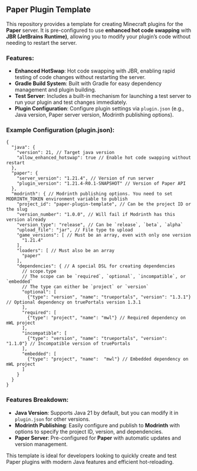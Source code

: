 ## Paper Plugin Template

This repository provides a template for creating Minecraft plugins for the **Paper** server. It is pre-configured to use **enhanced hot code swapping** with **JBR (JetBrains Runtime)**, allowing you to modify your plugin’s code without needing to restart the server.

### Features:
- **Enhanced HotSwap**: Hot code swapping with JBR, enabling rapid testing of code changes without restarting the server.
- **Gradle Build System**: Built with Gradle for easy dependency management and plugin building.
- **Test Server**: Includes a built-in mechanism for launching a test server to run your plugin and test changes immediately.
- **Plugin Configuration**: Configure plugin settings via `plugin.json` (e.g., Java version, Paper server version, Modrinth publishing options).

### Example Configuration (plugin.json):
```json5
{
  "java": {
    "version": 21, // Target java version
    "allow_enhanced_hotswap": true // Enable hot code swapping without restart
  },
  "paper": {
    "server_version": "1.21.4", // Version of run server
    "plugin_version": "1.21.4-R0.1-SNAPSHOT" // Version of Paper API
  },
  "modrinth": { // Modrinth publishing options. You need to set MODRINTH_TOKEN environment variable to publish
    "project_id": "paper-plugin-template", // Can be the project ID or the slug
    "version_number": "1.0.0", // Will fail if Modrinth has this version already
    "version_type": "release", // Can be `release`, `beta`, `alpha`
    "upload_file": "jar", // File type to upload
    "game_versions": [ // Must be an array, even with only one version
      "1.21.4"
    ],
    "loaders": [ // Must also be an array
      "paper"
    ],
    "dependencies": { // A special DSL for creating dependencies
      // scope.type
      // The scope can be `required`, `optional`, `incompatible`, or `embedded`
      // The type can either be `project` or `version`
      "optional": [
        {"type": "version", "name": "trueportals", "version": "1.3.1"} // Optional dependency on truePortals version 1.3.1
      ],
      "required": [
        {"type": "project", "name": "mwl"} // Required dependency on mWL project
      ],
      "incompatible": [
        {"type": "version", "name": "trueportals", "version":  "1.1.0"} // Incompatible version of truePortals
      ],
      "embedded": [
        {"type": "project", "name":  "mwl"} // Embedded dependency on mWL project
      ]
    }
  }
}
```

### Features Breakdown:
- **Java Version**: Supports Java 21 by default, but you can modify it in `plugin.json` for other versions.
- **Modrinth Publishing**: Easily configure and publish to **Modrinth** with options to specify the project ID, version, and dependencies.
- **Paper Server**: Pre-configured for **Paper** with automatic updates and version management.

This template is ideal for developers looking to quickly create and test Paper plugins with modern Java features and efficient hot-reloading.